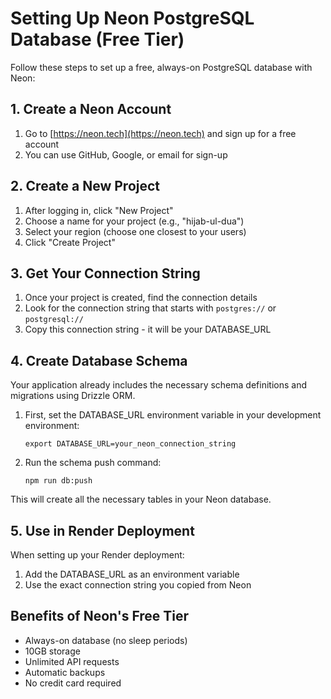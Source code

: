 # Setting Up Neon PostgreSQL Database (Free Tier)

Follow these steps to set up a free, always-on PostgreSQL database with Neon:

## 1. Create a Neon Account

1. Go to [https://neon.tech](https://neon.tech) and sign up for a free account
2. You can use GitHub, Google, or email for sign-up

## 2. Create a New Project

1. After logging in, click "New Project"
2. Choose a name for your project (e.g., "hijab-ul-dua")
3. Select your region (choose one closest to your users)
4. Click "Create Project"

## 3. Get Your Connection String

1. Once your project is created, find the connection details
2. Look for the connection string that starts with `postgres://` or `postgresql://`
3. Copy this connection string - it will be your DATABASE_URL

## 4. Create Database Schema

Your application already includes the necessary schema definitions and migrations using Drizzle ORM.

1. First, set the DATABASE_URL environment variable in your development environment:
   ```
   export DATABASE_URL=your_neon_connection_string
   ```

2. Run the schema push command:
   ```
   npm run db:push
   ```

This will create all the necessary tables in your Neon database.

## 5. Use in Render Deployment

When setting up your Render deployment:

1. Add the DATABASE_URL as an environment variable
2. Use the exact connection string you copied from Neon

## Benefits of Neon's Free Tier

- Always-on database (no sleep periods)
- 10GB storage
- Unlimited API requests
- Automatic backups
- No credit card required